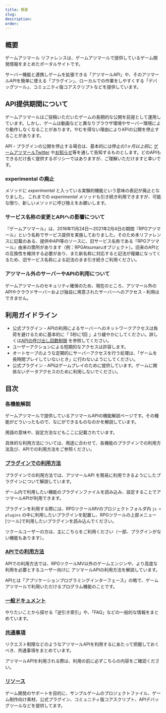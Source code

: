```yaml
---
title: 概要
slug: 
description: 
order: 
---
```

    
## 概要
ゲームアツマール リファレンスは、ゲームアツマールで提供しているゲーム開発情報をまとめたポータルサイトです。
    
サーバー機能と連携しゲームを拡張できる「アツマールAPI」や、そのアツマールAPIを簡単に使える「プラグイン」、ローカルでの作業をしやすくする「デバッグツール」、コミュニティ版コアスクリプトなどを提供しています。
    
## API提供期間について
ゲームアツマールはご投稿いただいたゲームの長期的な公開を前提として運用しています。しかし、ゲームは動画などと異なりブラウザ環境やサーバー環境により動作しなくなることがあります。やむを得ない理由によりAPIの公開を停止することがあります。
    
API・プラグインの公開を停止する場合は、基本的には停止の*1ヶ月以上前*に [ゲームアツマールTwitter](https://twitter.com/nico_indiesgame) や[お知らせ](http://ch.nicovideo.jp/indies-game/blomaga)等を通して告知するものとします。どのAPIもできるだけ長く提供するポリシーではありますが、ご理解いただけますと幸いです。

### experimental の廃止
メソッドに *experimental* と入っている実験的機能という意味の表記が廃止となりました。
これまでの *experimental* メソッドも引き続き利用できますが、可能な限り、新しいメソッドに呼び換えをお願いします。

### サービス名称の変更とAPIへの影響について
『ゲームアツマール』は、2016年11月24日～2021年2月4日の期間『RPGアツマール』という名称でサービス提供を実施しておりました。そのため本リファレンスに記載のある、提供中API等のソースに、旧サービス名称である『RPGアツマール』由来の箇所があります（例：RPGAtsumaruオブジェクト）。旧来のAPIとの互換性を維持する必要があり、また新名称に対応すると記法が複雑になってくるため、旧サービス名称による記法のまま引き続きご利用ください。

### アツマール外のサーバーやAPIの利用について
ゲームアツマールのセキュリティ確保のため、現在のところ、アツマール外のAPIやクラウドサーバーおよび独自に用意されたサーバーへのアクセス・利用はできません。

## 利用ガイドライン
 - 公式プラグイン・APIの利用によるサーバーへのネットワークアクセスは負荷を避けるために基本的に「 5秒に1回 」より緩やかにしてください。詳しくは[APIの呼び出し回数制限](/common/rate-limit) を参照してください。
 - ユーザーアクションによる短期的なアクセスは許容します。
 - オートセーブのような定期的にサーバーアクセスを行う処理は、「ゲームを長時間プレイしていないとき」に行わないようにしてください。
 - 公式プラグイン・APIはゲームプレイのために提供しています。ゲームに関係ないデータアクセスのために利用しないでください。
    
## 目次
### 各機能解説
ゲームアツマールで提供しているアツマールAPIの機能解説ページです。その機能がどういったもので、なにができるものなのかを解説しています。
    
用語の意味や、設定方法などもここに記載されています。
    
具体的な利用方法については、用途に合わせて、各機能のプラグインでの利用方法及び、APIでの利用方法をご参照ください。
    
### [プラグインでの利用方法](/plugins)
プラグインでの利用方法では、アツマールAPI を簡易に利用できるようにしたプラグインについて解説しています。
    
ゲーム内で利用したい機能のプラグインファイルを読み込み、設定することでアツマールAPIが利用できます。
    
プラグインを利用する際には、RPGツクールMVのプロジェクトフォルダ内 `js > plugins` の中に利用したいプラグインを配置し、RPGツクールの上部メニュー[ツール]で利用したいプラグインを読み込んでください。
    
ツクールユーザーの方は、主にこちらをご利用ください（一部、プラグインがない機能もあります）。
    
### [APIでの利用方法](/apis)
APIでの利用方法では、RPGツクールMV以外のゲームエンジンや、より高度な利用を必要とするユーザー向けに アツマールAPIの利用方法を解説しています。
    
APIとは「アプリケーションプログラミングインターフェース」の略で、ゲームアツマールで利用いただけるプログラム機能のことです。
    
### [一般ドキュメント](/general)
やりたいことから探せる「逆引き索引」や、「FAQ」などの一般的な情報をまとめています。
    
### [共通事項](/common)
リクエスト制限などのようなアツマールAPIを利用するにあたって把握しておくべき、共通事項をまとめています。
    
アツマールAPIを利用される際は、利用の前に必ずこちらの内容をご確認ください。
    
### [リソース](/download)
ゲーム開発のサポートを目的に、サンプルゲームのプロジェクトファイル、ゲーム制作向け素材、公式プラグイン、コミュニティ版コアスクリプト、APIデバッグツールなどを提供してます。
